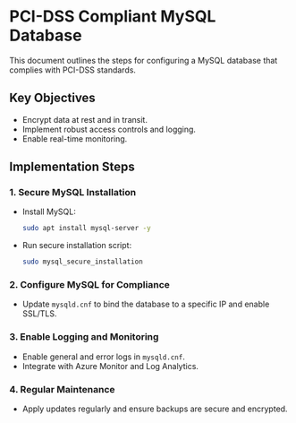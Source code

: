 
# PCI-DSS Compliant MySQL Database

This document outlines the steps for configuring a MySQL database that complies with PCI-DSS standards.

## Key Objectives
- Encrypt data at rest and in transit.
- Implement robust access controls and logging.
- Enable real-time monitoring.

## Implementation Steps

### 1. Secure MySQL Installation
- Install MySQL:
  ```bash
  sudo apt install mysql-server -y
  ```
- Run secure installation script:
  ```bash
  sudo mysql_secure_installation
  ```

### 2. Configure MySQL for Compliance
- Update `mysqld.cnf` to bind the database to a specific IP and enable SSL/TLS.

### 3. Enable Logging and Monitoring
- Enable general and error logs in `mysqld.cnf`.
- Integrate with Azure Monitor and Log Analytics.

### 4. Regular Maintenance
- Apply updates regularly and ensure backups are secure and encrypted.
